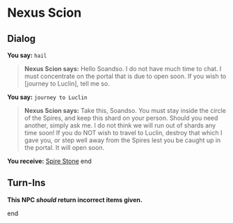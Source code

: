# Nexus Scion
## Dialog

**You say:** `hail`



>**Nexus Scion says:** Hello Soandso. I do not have much time to chat. I must concentrate on the portal that is due to open soon. If you wish to [journey to Luclin], tell me so.

**You say:** `journey to Luclin`



>**Nexus Scion says:** Take this, Soandso.  You must stay  inside the circle of the Spires, and keep this shard on your person.  Should you need another, simply ask me.  I do not think we will run out of shards any time soon!  If you do NOT wish to travel to Luclin, destroy that which I gave you, or step well away from the Spires lest you be caught up in the portal. It will open soon.


**You receive:**  [Spire Stone](/item/19720)
end

## Turn-Ins



**This NPC *should* return incorrect items given.**

end